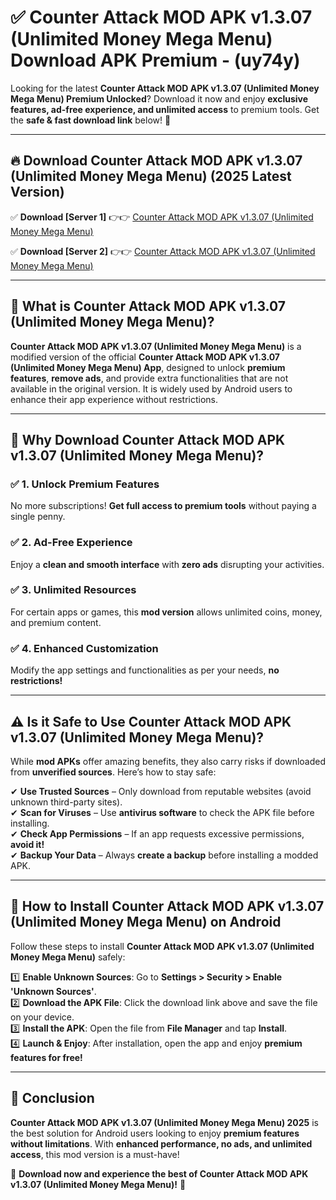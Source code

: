 
# ✅ Counter Attack MOD APK v1.3.07 (Unlimited Money Mega Menu) Download APK Premium -  (uy74y) 

Looking for the latest **Counter Attack MOD APK v1.3.07 (Unlimited Money Mega Menu) Premium Unlocked**? Download it now and enjoy **exclusive features, ad-free experience, and unlimited access** to premium tools. Get the **safe & fast download link** below! 🚀

---

## 🔥 Download Counter Attack MOD APK v1.3.07 (Unlimited Money Mega Menu) (2025 Latest Version)

✅ **Download [Server 1]** 👉👉 [Counter Attack MOD APK v1.3.07 (Unlimited Money Mega Menu) ](https://apkcomod.com?title=Counter_Attack_MOD_APK_v1.3.07_(Unlimited_Money_Mega_Menu))  

✅ **Download [Server 2]** 👉👉 [Counter Attack MOD APK v1.3.07 (Unlimited Money Mega Menu) ](https://apkcomod.com?title=Counter_Attack_MOD_APK_v1.3.07_(Unlimited_Money_Mega_Menu))  


---

## 📌 What is Counter Attack MOD APK v1.3.07 (Unlimited Money Mega Menu)?

**Counter Attack MOD APK v1.3.07 (Unlimited Money Mega Menu)** is a modified version of the official **Counter Attack MOD APK v1.3.07 (Unlimited Money Mega Menu) App**, designed to unlock **premium features**, **remove ads**, and provide extra functionalities that are not available in the original version. It is widely used by Android users to enhance their app experience without restrictions.

---

## 🌟 Why Download Counter Attack MOD APK v1.3.07 (Unlimited Money Mega Menu)?

### ✅ 1. Unlock Premium Features
No more subscriptions! **Get full access to premium tools** without paying a single penny.

### ✅ 2. Ad-Free Experience
Enjoy a **clean and smooth interface** with **zero ads** disrupting your activities.

### ✅ 3. Unlimited Resources
For certain apps or games, this **mod version** allows unlimited coins, money, and premium content.

### ✅ 4. Enhanced Customization
Modify the app settings and functionalities as per your needs, **no restrictions!**

---

## ⚠️ Is it Safe to Use Counter Attack MOD APK v1.3.07 (Unlimited Money Mega Menu)?

While **mod APKs** offer amazing benefits, they also carry risks if downloaded from **unverified sources**. Here’s how to stay safe:

✔ **Use Trusted Sources** – Only download from reputable websites (avoid unknown third-party sites).  
✔ **Scan for Viruses** – Use **antivirus software** to check the APK file before installing.  
✔ **Check App Permissions** – If an app requests excessive permissions, **avoid it!**  
✔ **Backup Your Data** – Always **create a backup** before installing a modded APK.

---

## 📲 How to Install Counter Attack MOD APK v1.3.07 (Unlimited Money Mega Menu) on Android

Follow these steps to install **Counter Attack MOD APK v1.3.07 (Unlimited Money Mega Menu)** safely:

1️⃣ **Enable Unknown Sources**: Go to **Settings > Security > Enable 'Unknown Sources'**.  
2️⃣ **Download the APK File**: Click the download link above and save the file on your device.  
3️⃣ **Install the APK**: Open the file from **File Manager** and tap **Install**.  
4️⃣ **Launch & Enjoy**: After installation, open the app and enjoy **premium features for free!**

---

## 🚀 Conclusion

**Counter Attack MOD APK v1.3.07 (Unlimited Money Mega Menu) 2025** is the best solution for Android users looking to enjoy **premium features without limitations**. With **enhanced performance, no ads, and unlimited access**, this mod version is a must-have!

🔻 **Download now and experience the best of Counter Attack MOD APK v1.3.07 (Unlimited Money Mega Menu)!** 🔻

